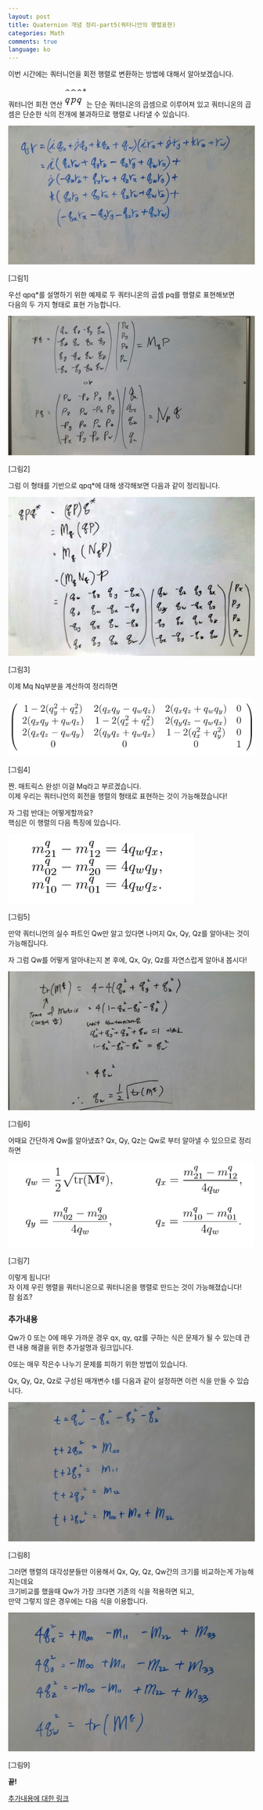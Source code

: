 ```yaml
---
layout: post
title: Quaternion 개념 정리-part5(쿼터니언의 행렬표현)
categories: Math
comments: true
language: ko
---
```


이번 시간에는 쿼터니언을 회전 행렬로 변환하는 방법에 대해서 알아보겠습니다.

쿼터니언 회전 연산 ![](/assets/img/QuatPart5/hqpqs.jpg)는 단순 쿼터니온의 곱셈으로 이루어져 있고 쿼터니온의 곱셈은 단순한 식의 전개에 불과하므로 행렬로 나타낼 수 있습니다.

![](/assets/img/QuatPart5/quaternion_4.jpg)

[그림1]

우선 qpq*를 설명하기 위한 예제로 두 쿼터니온의 곱셈 pq를 행렬로 표현해보면  
다음의 두 가지 형태로 표현 가능합니다.

![](/assets/img/QuatPart5/rotation_with_quaternion_7.jpg)

[그림2]

그럼 이 형태를 기반으로 qpq*에 대해 생각해보면 다음과 같이 정리됩니다.

![](/assets/img/QuatPart5/rotation_with_quaternion_8.jpg)

[그림3]

이제 Mq Nq부분을 계산하여 정리하면

![](/assets/img/QuatPart5/K-001.png)

[그림4]

짠. 매트릭스 완성! 이걸 Mq라고 부르겠습니다.  
이제 우리는 쿼터니언의 회전을 행렬의 형태로 표현하는 것이 가능해졌습니다!

자 그럼 반대는 어떻게할까요?  
핵심은 이 행렬의 다음 특징에 있습니다.

![](/assets/img/QuatPart5/K-002.png)

[그림5]

만약 쿼터니언의 실수 파트인 Qw만 알고 있다면 나머지 Qx, Qy, Qz를 알아내는 것이 가능해집니다.

자 그럼 Qw를 어떻게 알아내는지 본 후에, Qx, Qy, Qz를 자연스럽게 알아내 봅시다!

![](/assets/img/QuatPart5/rotation_with_quaternion_9.jpg)

[그림6]

어때요 간단하게 Qw를 알아냈죠?
Qx, Qy, Qz는 Qw로 부터 알아낼 수 있으므로 정리하면

![](/assets/img/QuatPart5/K-003.png)

[그림7]

이렇게 됩니다!   
자 이제 우린 행렬을 쿼터니온으로 쿼터니온을 행렬로 만드는 것이 가능해졌습니다!  
참 쉽죠?

### 추가내용
Qw가 0 또는 0에 매우 가까운 경우 qx, qy, qz를 구하는 식은 문제가 될 수 있는데 관련 내용 해결을 위한 추가설명과 링크입니다.

0또는 매우 작은수 나누기 문제를 피하기 위한 방법이 있습니다.

Qx, Qy, Qz, Qz로 구성된 매개변수 t를 다음과 같이 설정하면 이런 식을 만들 수 있습니다.

![](/assets/img/QuatPart5/rotation_with_quaternion_10.jpg)

[그림8]

그러면 행렬의 대각성분들만 이용해서 Qx, Qy, Qz, Qw간의 크기를 비교하는게 가능해지는데요  
크기비교를 했을때 Qw가 가장 크다면 기존의 식을 적용하면 되고,  
만약 그렇지 않은 경우에는 다음 식을 이용합니다.  

![](/assets/img/QuatPart5/rotation_with_quaternion_11.jpg)

[그림9]

**끝!**


[추가내용에 대한 링크](http://www.euclideanspace.com/maths/geometry/rotations/conversions/matrixToQuaternion/)
